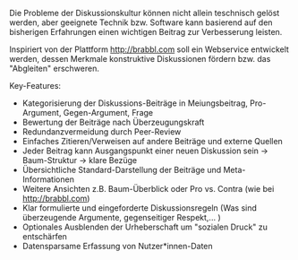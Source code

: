 Die Probleme der Diskussionskultur können nicht allein teschnisch gelöst werden, aber geeignete Technik bzw. Software kann basierend auf den bisherigen Erfahrungen einen wichtigen Beitrag zur Verbesserung leisten.

Inspiriert von der Plattform http://brabbl.com soll ein Webservice entwickelt werden, dessen Merkmale konstruktive Diskussionen fördern bzw. das "Abgleiten" erschweren.

Key-Features:
- Kategorisierung der Diskussions-Beiträge in Meiungsbeitrag, Pro-Argument, Gegen-Argument, Frage
- Bewertung der Beiträge nach Überzeugungskraft
- Redundanzvermeidung durch Peer-Review
- Einfaches Zitieren/Verweisen auf andere Beiträge und externe Quellen
- Jeder Beitrag kann Ausgangspunkt einer neuen Diskussion sein -> Baum-Struktur -> klare Bezüge
- Übersichtliche Standard-Darstellung der Beiträge und Meta-Informationen
- Weitere Ansichten z.B. Baum-Überblick oder Pro vs. Contra (wie bei http://brabbl.com)
- Klar formulierte und eingeforderte Diskussionsregeln (Was sind überzeugende Argumente, gegenseitiger Respekt,... )
- Optionales Ausblenden der Urheberschaft um "sozialen Druck" zu entschärfen
- Datensparsame Erfassung von Nutzer*innen-Daten
